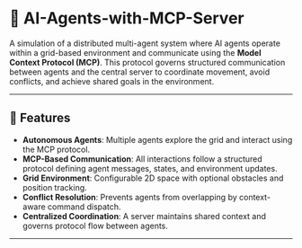 # 🤖 AI-Agents-with-MCP-Server

A simulation of a distributed multi-agent system where AI agents operate within a grid-based environment and communicate using the **Model Context Protocol (MCP)**. This protocol governs structured communication between agents and the central server to coordinate movement, avoid conflicts, and achieve shared goals in the environment.

---

## 🚀 Features

- **Autonomous Agents**: Multiple agents explore the grid and interact using the MCP protocol.
- **MCP-Based Communication**: All interactions follow a structured protocol defining agent messages, states, and environment updates.
- **Grid Environment**: Configurable 2D space with optional obstacles and position tracking.
- **Conflict Resolution**: Prevents agents from overlapping by context-aware command dispatch.
- **Centralized Coordination**: A server maintains shared context and governs protocol flow between agents.

---
